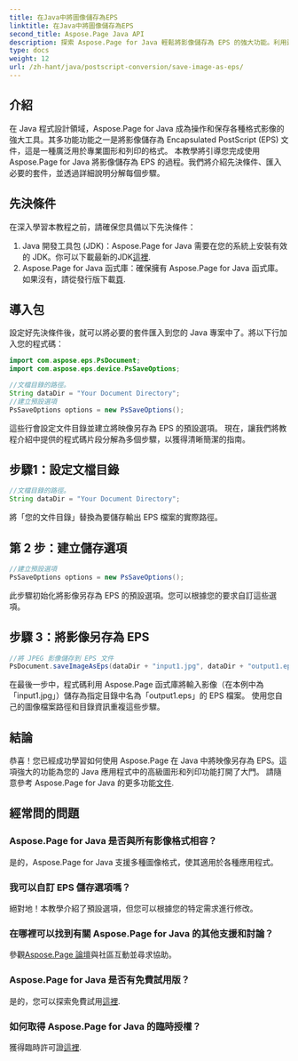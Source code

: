 ```yaml
---
title: 在Java中將圖像儲存為EPS
linktitle: 在Java中將圖像儲存為EPS
second_title: Aspose.Page Java API
description: 探索 Aspose.Page for Java 輕鬆將影像儲存為 EPS 的強大功能。利用這個多功能 Java 程式庫提升您的圖形和列印能力。
type: docs
weight: 12
url: /zh-hant/java/postscript-conversion/save-image-as-eps/
---
```

## 介紹
在 Java 程式設計領域，Aspose.Page for Java 成為操作和保存各種格式影像的強大工具。其多功能功能之一是將影像儲存為 Encapsulated PostScript (EPS) 文件，這是一種廣泛用於專業圖形和列印的格式。
本教學將引導您完成使用 Aspose.Page for Java 將影像儲存為 EPS 的過程。我們將介紹先決條件、匯入必要的套件，並透過詳細說明分解每個步驟。
## 先決條件
在深入學習本教程之前，請確保您具備以下先決條件：
1.  Java 開發工具包 (JDK)：Aspose.Page for Java 需要在您的系統上安裝有效的 JDK。你可以下載最新的JDK[這裡](https://www.oracle.com/java/technologies/javase-downloads.html).
2.  Aspose.Page for Java 函式庫：確保擁有 Aspose.Page for Java 函式庫。如果沒有，請從發行版下載[頁](https://releases.aspose.com/page/java/).
## 導入包
設定好先決條件後，就可以將必要的套件匯入到您的 Java 專案中了。將以下行加入您的程式碼：
```java
import com.aspose.eps.PsDocument;
import com.aspose.eps.device.PsSaveOptions;

//文檔目錄的路徑。
String dataDir = "Your Document Directory";
//建立預設選項
PsSaveOptions options = new PsSaveOptions();
```
這些行會設定文件目錄並建立將映像另存為 EPS 的預設選項。
現在，讓我們將教程介紹中提供的程式碼片段分解為多個步驟，以獲得清晰簡潔的指南。
## 步驟1：設定文檔目錄
```java
//文檔目錄的路徑。
String dataDir = "Your Document Directory";
```
將「您的文件目錄」替換為要儲存輸出 EPS 檔案的實際路徑。
## 第 2 步：建立儲存選項
```java
//建立預設選項
PsSaveOptions options = new PsSaveOptions();
```
此步驟初始化將影像另存為 EPS 的預設選項。您可以根據您的要求自訂這些選項。
## 步驟 3：將影像另存為 EPS
```java
//將 JPEG 影像儲存到 EPS 文件
PsDocument.saveImageAsEps(dataDir + "input1.jpg", dataDir + "output1.eps", options);
```
在最後一步中，程式碼利用 Aspose.Page 函式庫將輸入影像（在本例中為「input1.jpg」）儲存為指定目錄中名為「output1.eps」的 EPS 檔案。
使用您自己的圖像檔案路徑和目錄資訊重複這些步驟。
## 結論
恭喜！您已經成功學習如何使用 Aspose.Page 在 Java 中將映像另存為 EPS。這項強大的功能為您的 Java 應用程式中的高級圖形和列印功能打開了大門。
請隨意參考 Aspose.Page for Java 的更多功能[文件](https://reference.aspose.com/page/java/).
## 經常問的問題
### Aspose.Page for Java 是否與所有影像格式相容？
是的，Aspose.Page for Java 支援多種圖像格式，使其適用於各種應用程式。
### 我可以自訂 EPS 儲存選項嗎？
絕對地！本教學介紹了預設選項，但您可以根據您的特定需求進行修改。
### 在哪裡可以找到有關 Aspose.Page for Java 的其他支援和討論？
參觀[Aspose.Page 論壇](https://forum.aspose.com/c/page/39)與社區互動並尋求協助。
### Aspose.Page for Java 是否有免費試用版？
是的，您可以探索免費試用[這裡](https://releases.aspose.com/).
### 如何取得 Aspose.Page for Java 的臨時授權？
獲得臨時許可證[這裡](https://purchase.aspose.com/temporary-license/).